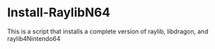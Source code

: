 # Install-RaylibN64
This is a script that installs a complete version of raylib, libdragon, and raylib4Nintendo64
